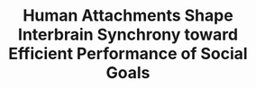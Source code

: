 ---
layout: publications
title: 'Human Attachments Shape Interbrain Synchrony toward Efficient Performance of Social Goals'
authors: Amir Djalovski, Guillaume Dumas, Sivan Kinreich, Ruth Feldman
publication: NeuroImage
year: 2020
link: https://www.sciencedirect.com/science/article/pii/S1053811920310855
type: Journal Paper
category: Experimental

---